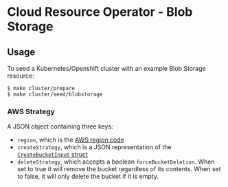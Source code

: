 # Cloud Resource Operator - Blob Storage

## Usage
To seed a Kubernetes/Openshift cluster with an example Blob Storage resource:
```
$ make cluster/prepare 
$ make cluster/seed/blobstorage
```

### AWS Strategy
A JSON object containing three keys:
 - `region`, which is the [AWS region code](https://docs.aws.amazon.com/general/latest/gr/rande.html#ses_region)
 - `createStrategy`, which is a JSON representation of the [`CreateBucketInput` struct](https://docs.aws.amazon.com/sdk-for-go/api/service/s3/#CreateBucketInput)
 - `deleteStrategy`, which accepts a boolean `forceBucketDeletion`. When set to true it will remove the bucket regardless of its contents. When set to false, it will only delete the bucket if it is empty.
